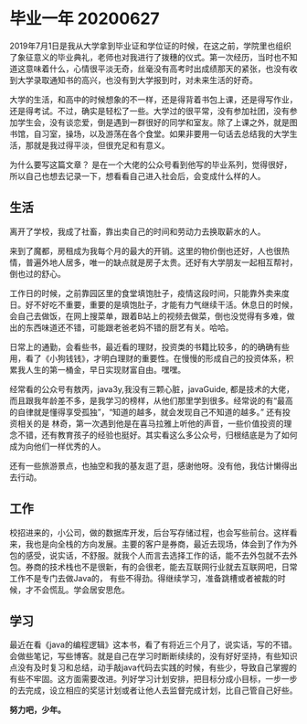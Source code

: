 # 毕业一年 20200627

<p>2019年7月1日是我从大学拿到毕业证和学位证的时候，在这之前，学院里也组织了象征意义的毕业典礼，老师也对我进行了拨穗的仪式。第一次经历，当时也不知道这意味着什么，心情很平淡无奇，丝毫没有高考时出成绩那天的紧张，也没有收到大学录取通知书的高兴，也没有到大学报到时，对未来生活的好奇。</p>

<p>大学的生活，和高中的时候想象的不一样，还是得背着书包上课，还是得写作业，还是得考试。不过，确实是轻松了一些。大学过的很平常，没有参加社团，没有参加学生会，没有谈恋爱，倒是遇到一群很好的同学和室友。除了上课之外，就是图书馆，自习室，操场，以及游荡在各个食堂。如果非要用一句话去总结我的大学生活，那就是我过得平淡，但很充足和有意义。</p>

<p>为什么要写这篇文章？ 是在一个大佬的公众号看到他写的毕业系列，觉得很好，所以自己也想去记录一下，想看看自己进入社会后，会变成什么样的人。<p>

## 生活

<p>离开了学校，我成了社畜，靠出卖自己的时间和劳动力去换取薪水的人。</p>

<p>来到了魔都，房租成为我每个月的最大的开销。这里的物价倒也还好，人也很热情，普遍外地人居多，唯一的缺点就是房子太贵。还好有大学朋友一起相互帮衬，倒也过的舒心。</p>

工作日的时候，之前靠园区里的食堂填饱肚子，疫情这段时间，只能靠外卖来度日。好不好吃不重要，重要的是填饱肚子，才能有力气继续干活。休息日的时候，会自己去做饭，在网上搜菜单，跟着B站上的视频去做菜，倒也没觉得有多难，做出的东西味道还不错，可能跟老爸老妈不错的厨艺有关。哈哈。

日常上的通勤，会看些书，最近看的理财，投资类的书籍比较多，的的确确有些用，看了《小狗钱钱》，才明白理财的重要性。在慢慢的形成自己的投资体系，积累我人生的第一桶金，早日实现财富自由。嘿嘿。

<p>经常看的公众号有敖丙，java3y,我没有三颗心脏，javaGuide, 都是技术的大佬，而且跟我年龄差不多，是我学习的榜样，从他们那里学到很多。经常说的有“最高的自律就是懂得享受孤独”，“知道的越多，就会发现自己不知道的越多。” 还有投资相关的是 林奇，第一次遇到他是在喜马拉雅上听他的声音，一些价值投资的理念不错，还有教育孩子的经验也挺好。其实看这么多公众号，归根结底是为了如何成为向他们一样优秀的人。<p>

<p>还有一些旅游景点，也抽空和我的基友逛了逛，感谢他呀。没有他，我估计懒得出去行动。</p>

## 工作

校招进来的，小公司，做的数据库开发，后台写存储过程，也会写些前台。这样看来，我也是向全栈的方向发展。主要的客户是券商，最近去现场，体会到了作为外包的感受，说实话，不舒服。就我个人而言去选择工作的话，能不去外包就不去外包。券商的技术栈也不是很新，有的会很老，能去互联网行业就去互联网吧，日常工作不是专门去做Java的， 有些不得劲。得继续学习，准备跳槽或者被裁的时候，才不会慌乱。学会居安思危。

## 学习 

最近在看《java的编程逻辑》这本书，看了有将近三个月了，说实话，写的不错。会做些笔记，写些博客。就是自己在学习时断断续续的，没有好好坚持，有些知识点没有及时复习和总结，动手敲java代码去实践的时候，有些少，导致自己掌握的有些不牢固。这方面需要改进。列好学习计划安排，把目标分成小目标，一步一步的去完成，设立相应的奖惩计划或者让他人去监督完成计划，比自己管自己好些。

**努力吧，少年。**

​                                                              

